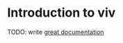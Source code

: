 # Introduction to viv

TODO: write [great documentation](http://jacobian.org/writing/great-documentation/what-to-write/)
